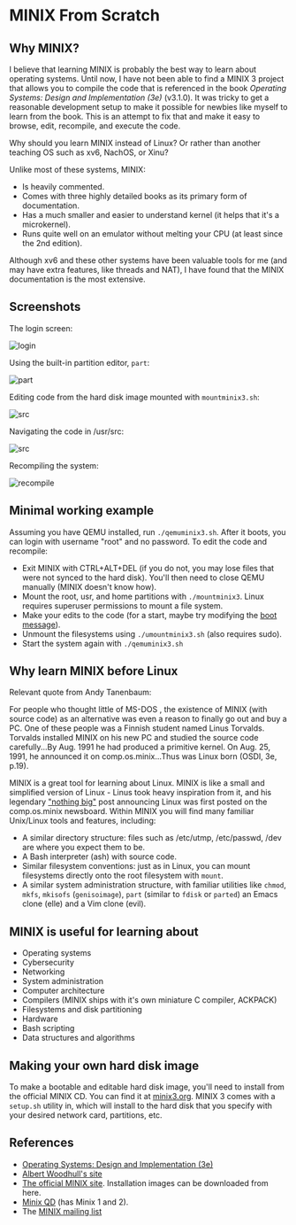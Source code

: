 # MINIX From Scratch

## Why MINIX?

I believe that learning MINIX is probably the best way to learn about operating systems. Until now, I have not been able to find a MINIX 3 project that allows you to compile the code that is referenced in the book *Operating Systems: Design and Implementation (3e)* (v3.1.0). It was tricky to get a reasonable development setup to make it possible for newbies like myself to learn from the book. This is an attempt to fix that and make it easy to browse, edit, recompile, and execute the code.

Why should you learn MINIX instead of Linux? Or rather than another teaching OS such as xv6, NachOS, or Xinu?

Unlike most of these systems, MINIX:

- Is heavily commented.
- Comes with three highly detailed books as its primary form of documentation.
- Has a much smaller and easier to understand kernel (it helps that it's a microkernel).
- Runs quite well on an emulator without melting your CPU (at least since the 2nd edition).

Although xv6 and these other systems have been valuable tools for me (and may have extra features, like threads and NAT), I have found that the MINIX documentation is the most extensive.

## Screenshots

The login screen:

![login](https://github.com/o-oconnell/minixfromscratch/blob/master/screenshots/minixlogin.png)

Using the built-in partition editor, `part`:

![part](https://github.com/o-oconnell/minixfromscratch/blob/master/screenshots/part.png)

Editing code from the hard disk image mounted with `mountminix3.sh`:

![src](https://github.com/o-oconnell/minixfromscratch/blob/master/screenshots/editingminix3.png)

Navigating the code in /usr/src:

![src](https://github.com/o-oconnell/minixfromscratch/blob/master/screenshots/src.png)

Recompiling the system:

![recompile](https://github.com/o-oconnell/minixfromscratch/blob/master/screenshots/minixcompile.png)

## Minimal working example
Assuming you have QEMU installed, run `./qemuminix3.sh`. After it boots, you can login with username "root" and no password. To edit the code and recompile:

- Exit MINIX with CTRL+ALT+DEL (if you do not, you may lose files that were not synced to the hard disk). You'll then need to close QEMU manually (MINIX doesn't know how).
- Mount the root, usr, and home partitions with `./mountminix3`. Linux requires superuser permissions to mount a file system.
- Make your edits to the code (for a start, maybe try modifying the [boot message](https://github.com/o-oconnell/minixfromscratch/blob/master/minix-3.1.0/kernel/main.c#L175)).
- Unmount the filesystems using `./umountminix3.sh` (also requires sudo).
- Start the system again with `./qemuminix3.sh`

## Why learn MINIX before Linux

Relevant quote from Andy Tanenbaum:

For people who thought little of MS-DOS , the existence of MINIX (with source code) as an alternative was even a reason to finally go out and buy a PC. One of these people was a Finnish student named Linus Torvalds. Torvalds installed MINIX on his new PC and studied the source code carefully...By Aug. 1991 he had produced a primitive kernel. On Aug. 25, 1991, he announced it on comp.os.minix...Thus was Linux born (OSDI, 3e, p.19).

MINIX is a great tool for learning about Linux. MINIX is like a small and simplified version of Linux - Linus took heavy inspiration from it, and his legendary ["nothing big"](https://www.cs.cmu.edu/~awb/linux.history.html) post announcing Linux was first posted on the comp.os.minix newsboard. Within MINIX you will find many familiar Unix/Linux tools and features, including:

- A similar directory structure: files such as /etc/utmp, /etc/passwd, /dev are where you expect them to be.
- A Bash interpreter (ash) with source code.
- Similar filesystem conventions: just as in Linux, you can mount filesystems directly onto the root filesystem with `mount`.
- A similar system administration structure, with familiar utilities like `chmod`, `mkfs`, `mkisofs` (`genisoimage`), `part` (similar to `fdisk` or `parted`) an Emacs clone (elle) and a Vim clone (evil). 

## MINIX is useful for learning about

- Operating systems 
- Cybersecurity
- Networking 
- System administration
- Computer architecture
- Compilers (MINIX ships with it's own miniature C compiler, ACKPACK)
- Filesystems and disk partitioning
- Hardware
- Bash scripting
- Data structures and algorithms

## Making your own hard disk image
To make a bootable and editable hard disk image, you'll need to install from the official MINIX CD. You can find it at [minix3.org](minix3.org). MINIX 3 comes with a `setup.sh` utility in, which will install to the hard disk that you specify with your desired network card, partitions, etc.

## References
- [Operating Systems: Design and Implementation (3e)](https://www.amazon.com/Operating-Systems-Design-Implementation-3rd/dp/0131429388)
- [Albert Woodhull's site](minix1.woodhull.com)
- [The official MINIX site](minix3.org). Installation images can be downloaded from here.
- [Minix QD](https://github.com/davidgiven/minix2) (has Minix 1 and 2).
- The [MINIX mailing list](groups.google.com/g/minix3)

